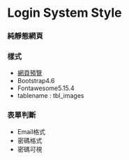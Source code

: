 # Login System Style
<h3>純靜態網頁</h3>
<h3>樣式</h3>
<ul>
  <li><a href="https://yunxiang777.github.io/form_style/" target="_blank">網頁預覽</a></li>
  <li>Bootstrap4.6</li>
  <li>Fontawesome5.15.4</li>
  <li>tablename : tbl_images</li>
</ul>
<h3>表單判斷</h3>
<ul>
  <li>Email格式</li>
  <li>密碼格式</li>
  <li>密碼可視</li>
</ul>
